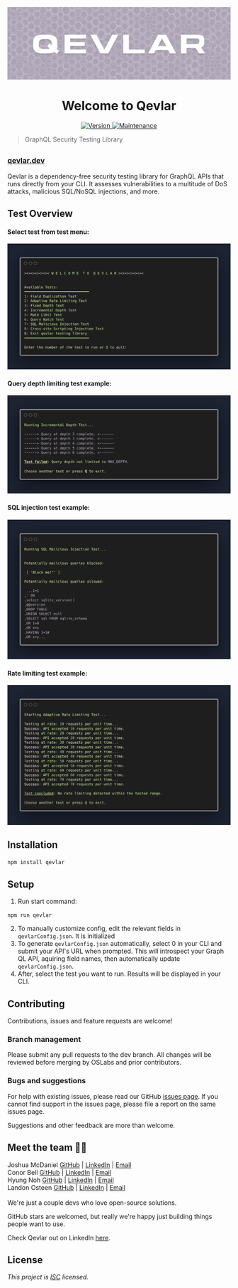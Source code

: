 ![Qevlar logo](./assets/qevlar_github-banner.png)

<h1 align="center">Welcome to Qevlar</h1>
<p align="center">
  <a href="https://www.npmjs.com/package/qevlar" target="_blank">
    <img alt="Version" src="https://img.shields.io/npm/v/qevlar.svg">
  </a>
  <a href="https://github.com/oslabs-beta/Qevlar/graphs/commit-activity" target="_blank">
    <img alt="Maintenance" src="https://img.shields.io/badge/Maintained%3F-yes-green.svg" />
  </a>
</p>

> GraphQL Security Testing Library

<!--
Banner Image
Short descrition of the product
Test Overview Section w/snippets
Install
Setup section
Contribution
Future Direction
Meet the Team
License
Show support

-->

##

### [qevlar.dev](qevlar.dev)

Qevlar is a dependency-free security testing library for GraphQL APIs that runs directly from your CLI. It assesses vulnerabilities to a multitude of DoS attacks, malicious SQL/NoSQL injections, and more.

## Test Overview

#### Select test from test menu:

![Test Menu](./assets/qevlar_test_menu.png)

#### Query depth limiting test example:

![Depth Limit Test Snippet](./assets/qevlar_depth_limit_snippet.png)

#### SQL injection test example:

![SQL Test Snippet](./assets/qevlar_sql_injection_snippet.png)

#### Rate limiting test example:

![Rate Limit Test Snippet](./assets/qevlar_rate_limit_snippet.png)

## Installation

```sh
npm install qevlar
```

## Setup

1. Run start command:

```
npm run qevlar
```

2. To manually customize config, edit the relevant fields in `qevlarConfig.json`. It is initialized
3. To generate `qevlarConfig.json` automatically, select 0 in your CLI and submit your API's URL when prompted. This will introspect your Graph QL API, aquiring field names, then automatically update `qevlarConfig.json`.
4. After, select the test you want to run. Results will be displayed in your CLI.

## Contributing

Contributions, issues and feature requests are welcome!<br />

### Branch management

Please submit any pull requests to the dev branch. All changes will be reviewed before merging by OSLabs and prior contributors.

### Bugs and suggestions

For help with existing issues, please read our GitHub [issues page](https://github.com/oslabs-beta/qevlar/issues).
If you cannot find support in the issues page, please file a report on the same issues page.

Suggestions and other feedback are more than welcome.

## Meet the team 🧑‍🚀

Joshua McDaniel [GitHub](https://github.com/joshuamcdaniel95) | [LinkedIn](https://www.linkedin.com/in/joshuamcdanielxyz/) | [Email](jwilliammcdaniel@gmail.com)<br />
Conor Bell [GitHub](https://github.com/conorbell) | [LinkedIn](https://www.linkedin.com/in/conor-bell/) | [Email](conorbell27@gmail.com)<br />
Hyung Noh [GitHub](https://github.com/johniskorean) | [LinkedIn](https://www.linkedin.com/in/johniskorean/) | [Email](johnhyungilnoh@gmail.com)<br />
Landon Osteen [GitHub](https://github.com/LandonOsteen) | [LinkedIn](https://www.linkedin.com/in/landonosteen/) | [Email](landonwyatteosteen@gmail.com)
<br />
<br />
We're just a couple devs who love open-source solutions.

GitHub stars are welcomed, but really we're happy just building things people want to use.

Check Qevlar out on LinkedIn [here](https://www.linkedin.com/company/qevlarxyz/about/).

## License

_This project is [ISC](https://github.com/oslabs-beta/Qevlar/blob/master/LICENSE) licensed._
